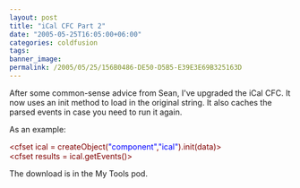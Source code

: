 ```yaml
---
layout: post
title: "iCal CFC Part 2"
date: "2005-05-25T16:05:00+06:00"
categories: coldfusion 
tags: 
banner_image: 
permalink: /2005/05/25/156B0486-DE50-D5B5-E39E3E69B325163D
---
```


After some common-sense advice from Sean, I've upgraded the iCal CFC. It now uses an init method to load in the original string. It also caches the parsed events in case you need to run it again. 

As an example:
<div class="code"><FONT COLOR=MAROON>&lt;cfset ical = createObject(<FONT COLOR=BLUE>"component"</FONT>,<FONT COLOR=BLUE>"ical"</FONT>).init(data)&gt;</FONT><br>
<FONT COLOR=MAROON>&lt;cfset results = ical.getEvents()&gt;</FONT></div>

The download is in the My Tools pod.